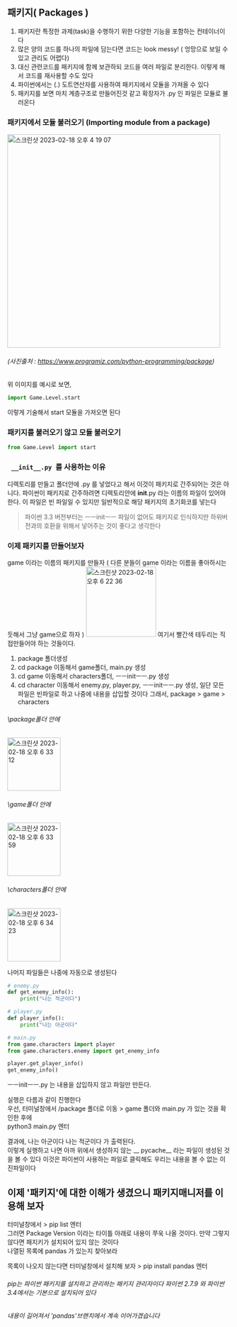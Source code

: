 ## 패키지( Packages )
1. 패키지란 특정한 과제(task)을 수행하기 위한 다양한 기능을 포함하는 컨테이너이다 
2. 많은 양의 코드를 하나의 파일에 담는다면 코드는 look messy! ( 엉망으로 보일 수 있고 관리도 어렵다)
3. 대신 관련코드를 패키지에 함께 보관하되 코드을 여러 파일로 분리한다. 이렇게 해서 코드를 재사용할 수도 있다
4. 파이썬에서는 (.) 도트연산자를 사용하여 패키지에서 모듈을 가져올 수 있다
5. 패키지를 보면 마치 계층구조로 만들어진것 같고 확장자가 .py 인 파일은 모듈로 불러온다


### 패키지에서 모듈 불러오기 (Importing module from a package)

   <img width="481" alt="스크린샷 2023-02-18 오후 4 19 07" src="https://user-images.githubusercontent.com/48478079/219850054-33783a32-262f-4e6b-a3c2-f915d48cb64a.png">


###### (사진출처 : https://www.programiz.com/python-programming/package)

위 이미지를 예시로 보면, 
``` python
import Game.Level.start
```
이렇게 기술해서 start 모듈을 가져오면 된다

### 패키지를 불러오기 않고 모듈 불러오기

``` python
from Game.Level import start
```

### ```  __init__.py  ```를 사용하는 이유
디렉토리를 만들고 폴더안에 .py 를 넣었다고 해서 이것이 패키지로 간주되어는 것은 아니다. 파이썬이 패키지로 간주하려면 디렉토리안에 __init__.py 라는 이름의 파일이 있어야 한다. 이 파일은 빈 파일일 수 있지만 일반적으로 해당 패키지의 초기화코를 넣는다
> 파이썬 3.3 버전부터는 ㅡㅡinitㅡㅡ 파일이 없어도 패키지로 인식하지만 하위버전과의 호환을 위해서 넣어주는 것이 좋다고 생각한다

### 이제 패키지를 만들어보자
game 이라는 이름의 패키지를 만들자 ( 다른 분들이 game 이라는 이름을 좋아하시는 듯해서 그냥 game으로 하자 )
<img width="158" alt="스크린샷 2023-02-18 오후 6 22 36" src="https://user-images.githubusercontent.com/48478079/219852867-102e3080-5442-49f6-a97d-3b921b5a920b.png">
여기서 빨간색 테두리는 직접만들어야 하는 것들이다.
1) package 폴더생성
2) cd package 이동해서 game폴더, main.py 생성
3) cd game 이동해서 characters폴더, ㅡㅡinitㅡㅡ.py 생성
4) cd character 이동해서 enemy.py, player.py, ㅡㅡinitㅡㅡ.py 생성, 일단 모든 파일은 빈파일로 하고 나중에 내용을 삽입할 것이다
그래서, package > game > characters 
###### \package폴더 안에   
<img width="120" alt="스크린샷 2023-02-18 오후 6 33 12" src="https://user-images.githubusercontent.com/48478079/219853099-dbf7411a-7b4c-4f89-8b23-5b232717511e.png">   

###### \game폴더 안에  
<img width="120" alt="스크린샷 2023-02-18 오후 6 33 59" src="https://user-images.githubusercontent.com/48478079/219853113-610bc9f7-52f2-4b89-9482-b088e69d4290.png">   

###### \characters폴더 안에  
<img width="120" alt="스크린샷 2023-02-18 오후 6 34 23" src="https://user-images.githubusercontent.com/48478079/219853183-45eee245-e8f7-4411-896b-ce9823a8b451.png">

나머지 파일들은 나중에 자동으로 생성된다 


``` python
# enemy.py 
def get_enemy_info():
    print("나는 적군이다")
```

``` python
# player.py
def player_info():
    print("나는 아군이다"
```

``` python
# main.py
from game.characters import player
from game.characters.enemy import get_enemy_info

player.get_player_info()
get_enemy_info()

```
ㅡㅡinitㅡㅡ.py 는 내용을 삽입하지 않고 파일만 만든다.     

실행은 다름과 같이 진행한다  
우선, 터미널창에서 /package 폴더로 이동 > game 폴더와 main.py 가 있는 것을 확인한 후에    
python3 main.py 엔터

결과에, 나는 아군이다 나는 적군이다 가 출력된다.  
이렇게 실행하고 나면 아까 위에서 생성하지 않는 __ pycache__ 라는 파일이 생성된 것을 볼 수 있다 이것은 파이썬이 사용하는 파일로 클릭해도 우리는 내용을 볼 수 없는 이진파일이다

## 이제 '패키지'에 대한 이해가 생겼으니 패키지매니저를 이용해 보자  
터미널창에서 > pip list 엔터   
그러면  Package    Version 이라는 타이틀 아래로 내용이 쭈욱 나올 것이다. 만약 그렇지 않다면 패지키가 설치되어 있지 않는 것이다  
나열된 목록에 pandas 가 있는지 찾아보라   

목록이 나오지 않는다면 터미널창에서 설치해 보자 > pip install pandas 엔터 
###### pip는 파이썬 패키지를 설치하고 관리하는 패키지 관리자이다 파이썬 2.7.9 와 파이썬 3.4에서는 기본으로 설치되어 있다

###### 내용이 길어져서 'pandas'브랜치에서 계속 이어가겠습니다




``` python

```
